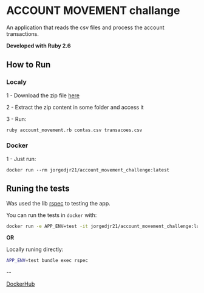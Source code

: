 # ACCOUNT MOVEMENT challange

An application that reads the csv files and process the account transactions.

**Developed with Ruby 2.6**

## How to Run

### Localy
1 - Download the zip file [here](https://github.com/jorgedjr21/account_movement/archive/1.0.1.zip)

2 - Extract the zip content in some folder and access it

3 - Run:
```sh
ruby account_movement.rb contas.csv transacoes.csv
```

### Docker

1 - Just run: 
```
docker run --rm jorgedjr21/account_movement_challenge:latest
```

## Runing the tests

Was used the lib [rspec](https://github.com/rspec/rspec) to testing the app.

You can run the tests in `docker` with:

```sh
docker run -e APP_ENV=test -it jorgedjr21/account_movement_challenge:latest rspec
```

**OR**

Locally runing directly:

```sh
APP_ENV=test bundle exec rspec       
```

--

[DockerHub](https://hub.docker.com/repository/docker/jorgedjr21/account_movement_challenge)